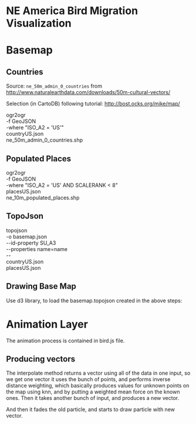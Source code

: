 NE America Bird Migration Visualization
==========================


# Basemap

## Countries

Source: `ne_50m_admin_0_countries` from http://www.naturalearthdata.com/downloads/50m-cultural-vectors/

Selection (in CartoDB) following tutorial: http://bost.ocks.org/mike/map/

ogr2ogr \
  -f GeoJSON \
  -where "ISO_A2 = 'US'" \
  countryUS.json \
  ne_50m_admin_0_countries.shp
  
## Populated Places
  
  ogr2ogr \
  -f GeoJSON \
  -where "ISO_A2 = 'US' AND SCALERANK < 8" \
  placesUS.json \
  ne_10m_populated_places.shp


## TopoJson

topojson \
  -o basemap.json \
  --id-property SU_A3 \
  --properties name=name \
  -- \
  countryUS.json \
  placesUS.json
  
## Drawing Base Map
   Use d3 library, to load the basemap.topojson created in the above steps:

# <script>

    var width = 1460,
    height = 1500;

    var svg = d3.select("body").append("svg")
    .attr("width", width)
    .attr("height",height);

    d3.json("basemap.topojson", function(error, basemap) {
      if (error) return console.error(error);

      var country = topojson.feature(basemap, basemap.objects.countryUS);
      var city = topojson.feature(basemap, basemap.objects.placesUS);
      var states = topojson.feature(basemap, basemap.objects.states);

      // radar location info
      var dataTest = topojson.feature(basemap, basemap.objects.dataTest);

        var color = d3.scale.linear()
        .domain([0, 52])
        .range(["rgb(30,30,30)","rgb(0,0,0)",
          "rgb(18,18,18)"]);

        var projection= d3.geo.albersUsa() 
        .scale(3000) 
        .translate([width/2 - 800, height / 2 - 100]);

        var path = d3.geo.path()
        .projection(projection);

        svg.selectAll(".subunit")
        .data(topojson.feature(basemap, basemap.objects.placesUS).features)
        .enter().append("path")
        .attr("class", function(d) { return "subunit " + d.id; })
        .attr("d", path);

        svg.selectAll("append")
        .data(topojson.feature(basemap, basemap.objects.states).features)
        .enter()
        .append("path")
        .attr("d", path)
        .attr("fill", function(d, i) { return color(i); });
        
        svg.append("path")
        .datum(city)
        .attr("d", path)
        .attr("class", "place");

        svg.append("path")
        .datum(states)
        .attr("d", path)
        .attr("class", "border");

        svg.append("path")
        .datum(dataTest)
        .attr("d", path)
        .attr("class", "dataTest");

      });

</script>


# Animation Layer
  The animation process is contained in bird.js file.

## Producing vectors

The interpolate method returns a vector using all of the data in one input, so we get one vector
it uses the bunch of points, and performs inverse distance weighting, which basically produces values for unknown points on the map using knn, and by putting a weighted mean force on the known ones.
Then it takes another bunch of input, and produces a new vector.

And then it fades the old particle, and starts to draw particle with new vector.
